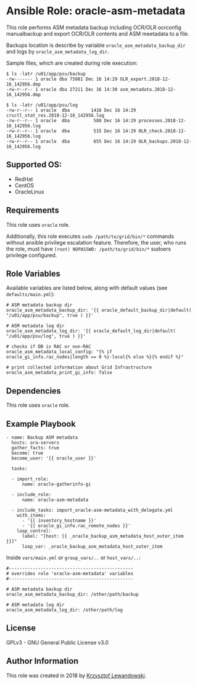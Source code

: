 Ansible Role: oracle-asm-metadata
=================================

This role performs ASM metadata backup including OCR/OLR ocrconfig manualbackup and export OCR/OLR contents and ASM meetadata to a file.

Backups location is describe by variable `oracle_asm_metadata_backup_dir` and logs by `oracle_asm_metadata_log_dir`.

Sample files, which are created during role execution:

    $ ls -latr /u01/app/psu/backup
    -rw------- 1 oracle dba 75081 Dec 16 14:29 OLR_export.2018-12-16_142956.dmp
    -rw-r--r-- 1 oracle dba 27211 Dec 16 14:30 asm_metadata.2018-12-16_142956.dmp

    $ ls -latr /u01/app/psu/log
    -rw-r--r-- 1 oracle  dba        1416 Dec 16 14:29 crsctl_stat_res.2018-12-16_142956.log
    -rw-r--r-- 1 oracle  dba         588 Dec 16 14:29 processes.2018-12-16_142956.log
    -rw-r--r-- 1 oracle  dba         515 Dec 16 14:29 OLR_check.2018-12-16_142956.log
    -rw-r--r-- 1 oracle  dba         655 Dec 16 14:29 OLR_backups.2018-12-16_142956.log


Supported OS:
-------------
* RedHat
* CentOS
* OracleLinux


Requirements
------------

This role uses `oracle` role.

Additionally, this role executes `sudo /path/to/grid/bin/*` commands without ansible privilege escalation feature.
Therefore, the user, who runs the role, must have `(root) NOPASSWD: /path/to/grid/bin/*` sudoers privilege configured.


Role Variables
--------------

Available variables are listed below, along with default values (see `defaults/main.yml`):

    # ASM metadata backup dir
    oracle_asm_metadata_backup_dir: '{{ oracle_default_backup_dir|default( "/u01/app/psu/backup", true ) }}'
    
    # ASM metadata log dir
    oracle_asm_metadata_log_dir: '{{ oracle_default_log_dir|default( "/u01/app/psu/log", true ) }}'
    
    # checks if DB is RAC or non-RAC
    oracle_asm_metadata_local_config: "{% if oracle_gi_info.rac_nodes|length == 0 %}-local{% else %}{% endif %}"
    
    # print collected information about Grid Infrastructure
    oracle_asm_metadata_print_gi_info: false



Dependencies
------------

This role uses `oracle` role.

Example Playbook
----------------

    - name: Backup ASM metadata
      hosts: ora-servers
      gather_facts: true
      become: true
      become_user: '{{ oracle_user }}'
    
      tasks:
    
      - import_role:
          name: oracle-gatherinfo-gi
    
      - include_role:
          name: oracle-asm-metadata
    
      - include_tasks: import_oracle-asm-metadata_with_delegate.yml
        with_items:
          - '{{ inventory_hostname }}'
          - '{{ oracle_gi_info.rac_remote_nodes }}'
        loop_control:
          label: "[host: {{ _oracle_backup_asm_metadata_host_outer_item }}]"
          loop_var: _oracle_backup_asm_metadata_host_outer_item


Inside `vars/main.yml` or `group_vars/..` or `host_vars/..`:


    #-----------------------------------------------
    # overrides role 'oracle-asm-metadata' variables
    #-----------------------------------------------

    # ASM metadata backup dir
    oracle_asm_metadata_backup_dir: /other/path/backup

    # ASM metadata log dir
    oracle_asm_metadata_log_dir: /other/path/log


License
-------

GPLv3 - GNU General Public License v3.0

Author Information
------------------

This role was created in 2018 by [Krzysztof Lewandowski](mailto:Krzysztof.Lewandowski@fastmail.fm).


